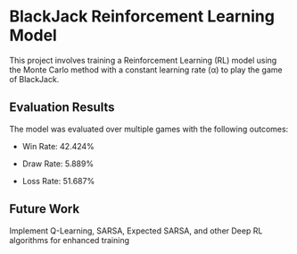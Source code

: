# BlackJack Reinforcement Learning Model
This project involves training a Reinforcement Learning (RL) model using the Monte Carlo method with a constant learning rate (α) to play the game of BlackJack. 

## Evaluation Results
The model was evaluated over multiple games with the following outcomes:

* Win Rate: 42.424%

* Draw Rate: 5.889%

* Loss Rate: 51.687%
## Future Work
Implement Q-Learning, SARSA, Expected SARSA, and other Deep RL algorithms for enhanced training
